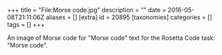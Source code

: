 +++
title = "File:Morse code.jpg"
description = ""
date = 2016-05-08T21:11:06Z
aliases = []
[extra]
id = 20895
[taxonomies]
categories = []
tags = []
+++

An image of Morse code for "Morse code" text for the Rosetta Code task: "Morse code".

